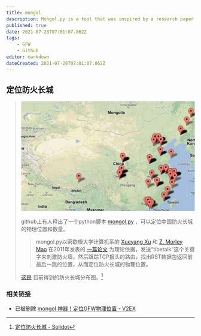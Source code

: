 ```yaml
---
title: mongol
description: Mongol.py is a tool that was inspired by a research paper[0] that described the physical location and number of routers acting for the Great Firewall (GFW) of China
published: true
date: 2021-07-28T07:01:07.862Z
tags:
    - GFW
    - Github
editor: markdown
dateCreated: 2021-07-28T07:01:07.862Z
---
```


## 定位防火长城

> ![mongol](/src/anti-censorship/mongol.webp)
>
> github上有人释出了一个python脚本 [mongol.py](https://web.archive.org/web/20160528173428/https://github.com/mothran/mongol) ，可以定位中国防火长城的物理位置和数量。
>
> > mongol.py以密歇根大学计算机系的 [Xueyang Xu](https://web.archive.org/web/20160528173428/http://www.facebook.com/xueyang.xu) 和 [Z. Morley Mao](https://web.archive.org/web/20160528173428/http://web.eecs.umich.edu/~zmao/) 在2011年发表的 [一篇论文](https://web.archive.org/web/20160528173428/http://pam2011.gatech.edu/papers/pam2011--Xu.pdf) 为理论依据，发送“tibetalk“这个关键字来刺激防火墙，然后跟踪TCP报头的路由，找出RST数据包返回前最后一跳的位置，从而定位防火长城的物理位置。
>
> [这是](https://web.archive.org/web/20160528173428/https://plus.google.com/u/0/photos/100492709706470891167/albums/5822784007368227057) 目前得到的防火长城分布图。[^32720]

[^32720]: [定位防火长城 - Solidot](https://web.archive.org/web/20160528173428/http://www.solidot.org/story?sid=32720)

### 相关链接

+ 已被删除 [mongol 神器！定位GFW物理位置 - V2EX](https://web.archive.org/web/20121230182351/http://www.v2ex.com/t/55177)
